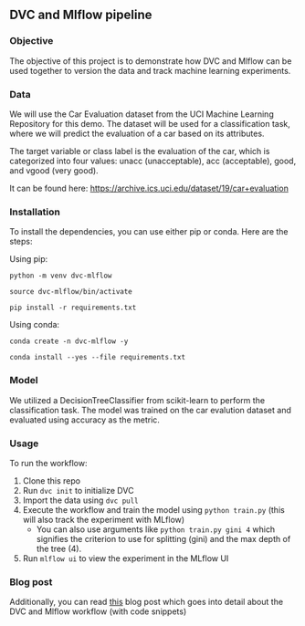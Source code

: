 ## DVC and Mlflow pipeline

### Objective
The objective of this project is to demonstrate how DVC and Mlflow can be used together to version the data and track machine learning experiments.

### Data
We will use the Car Evaluation dataset from the UCI Machine Learning Repository for this demo. The dataset will be used for a classification task, where we will predict the evaluation of a car based on its attributes.

The target variable or class label is the evaluation of the car, which is categorized into four values: unacc (unacceptable), acc (acceptable), good, and vgood (very good).

It can be found here: https://archive.ics.uci.edu/dataset/19/car+evaluation

### Installation

To install the dependencies, you can use either pip or conda. Here are the steps:

Using pip:
```
python -m venv dvc-mlflow

source dvc-mlflow/bin/activate

pip install -r requirements.txt
```
Using conda:
```
conda create -n dvc-mlflow -y

conda install --yes --file requirements.txt
```

### Model
We utilized a DecisionTreeClassifier from scikit-learn to perform the classification task. The model was trained on the car evalution dataset and evaluated using accuracy as the metric.

### Usage
To run the workflow:

1. Clone this repo
2. Run `dvc init` to initialize DVC
3. Import the data using `dvc pull`
4. Execute the workflow and train the model using `python train.py` (this will also track the experiment with MLflow)
     - You can also use arguments like `python train.py gini 4` which signifies the criterion to use for splitting (gini) and the max depth of the tree (4).
5. Run `mlflow ui` to view the experiment in the MLflow UI

### Blog post

Additionally, you can read [this](https://jeannshuti.hashnode.dev/end-to-end-mlops-with-dvc-and-mlflow) blog post which goes into detail about the DVC and Mlflow workflow (with code snippets)
